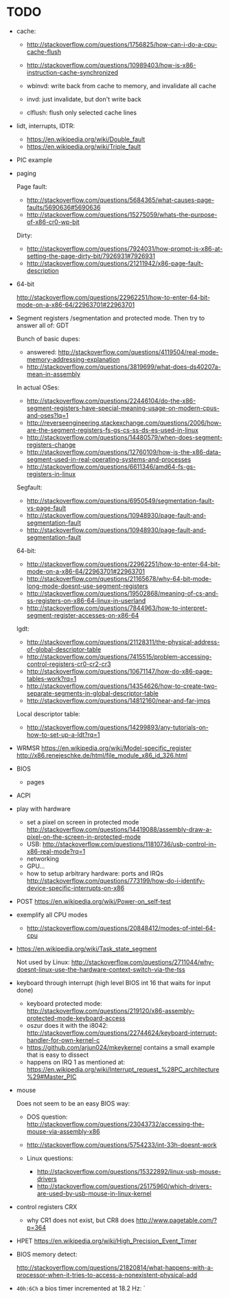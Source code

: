 # TODO

-   cache:

    - http://stackoverflow.com/questions/1756825/how-can-i-do-a-cpu-cache-flush
    - http://stackoverflow.com/questions/10989403/how-is-x86-instruction-cache-synchronized

    - wbinvd: write back from cache to memory, and invalidate all cache
    - invd: just invalidate, but don't write back
    - clflush: flush only selected cache lines

-   lidt, interrupts, IDTR:

    - https://en.wikipedia.org/wiki/Double_fault
    - https://en.wikipedia.org/wiki/Triple_fault

-   PIC example

-   paging

    Page fault:

    - http://stackoverflow.com/questions/5684365/what-causes-page-faults/5690636#5690636
    - http://stackoverflow.com/questions/15275059/whats-the-purpose-of-x86-cr0-wp-bit

    Dirty:

    - http://stackoverflow.com/questions/7924031/how-prompt-is-x86-at-setting-the-page-dirty-bit/7926931#7926931
    - http://stackoverflow.com/questions/21211942/x86-page-fault-description

-   64-bit

    http://stackoverflow.com/questions/22962251/how-to-enter-64-bit-mode-on-a-x86-64/22963701#22963701

-   Segment registers /segmentation and protected mode. Then try to answer all of: GDT

    Bunch of basic dupes:

    - answered: http://stackoverflow.com/questions/4119504/real-mode-memory-addressing-explanation
    - http://stackoverflow.com/questions/3819699/what-does-ds40207a-mean-in-assembly

    In actual OSes:

    - http://stackoverflow.com/questions/22446104/do-the-x86-segment-registers-have-special-meaning-usage-on-modern-cpus-and-oses?lq=1
    - http://reverseengineering.stackexchange.com/questions/2006/how-are-the-segment-registers-fs-gs-cs-ss-ds-es-used-in-linux
    - http://stackoverflow.com/questions/14480579/when-does-segment-registers-change
    - http://stackoverflow.com/questions/12760109/how-is-the-x86-data-segment-used-in-real-operating-systems-and-processes
    - http://stackoverflow.com/questions/6611346/amd64-fs-gs-registers-in-linux

    Segfault:

    - http://stackoverflow.com/questions/6950549/segmentation-fault-vs-page-fault
    - http://stackoverflow.com/questions/10948930/page-fault-and-segmentation-fault
    - http://stackoverflow.com/questions/10948930/page-fault-and-segmentation-fault

    64-bit:

    - http://stackoverflow.com/questions/22962251/how-to-enter-64-bit-mode-on-a-x86-64/22963701#22963701
    - http://stackoverflow.com/questions/21165678/why-64-bit-mode-long-mode-doesnt-use-segment-registers
    - http://stackoverflow.com/questions/19502868/meaning-of-cs-and-ss-registers-on-x86-64-linux-in-userland
    - http://stackoverflow.com/questions/7844963/how-to-interpret-segment-register-accesses-on-x86-64

    lgdt:

    - http://stackoverflow.com/questions/21128311/the-physical-address-of-global-descriptor-table
    - http://stackoverflow.com/questions/7415515/problem-accessing-control-registers-cr0-cr2-cr3
    - http://stackoverflow.com/questions/10671147/how-do-x86-page-tables-work?rq=1
    - http://stackoverflow.com/questions/14354626/how-to-create-two-separate-segments-in-global-descriptor-table
    - http://stackoverflow.com/questions/14812160/near-and-far-jmps

    Local descriptor table:

    - http://stackoverflow.com/questions/14299893/any-tutorials-on-how-to-set-up-a-ldt?rq=1

-   WRMSR https://en.wikipedia.org/wiki/Model-specific_register http://x86.renejeschke.de/html/file_module_x86_id_326.html

-   BIOS

    - pages

-   ACPI

-   play with hardware

    -   set a pixel on screen in protected mode http://stackoverflow.com/questions/14419088/assembly-draw-a-pixel-on-the-screen-in-protected-mode
    -   USB: http://stackoverflow.com/questions/11810736/usb-control-in-x86-real-mode?rq=1
    -   networking
    -   GPU...
    -   how to setup arbitrary hardware: ports and IRQs http://stackoverflow.com/questions/773199/how-do-i-identify-device-specific-interrupts-on-x86

-   POST https://en.wikipedia.org/wiki/Power-on_self-test

-   exemplify all CPU modes

    -   http://stackoverflow.com/questions/20848412/modes-of-intel-64-cpu

-   https://en.wikipedia.org/wiki/Task_state_segment

    Not used by Linux: <http://stackoverflow.com/questions/2711044/why-doesnt-linux-use-the-hardware-context-switch-via-the-tss>

-   keyboard through interrupt (high level BIOS int 16 that waits for input done)

    - keyboard protected mode: http://stackoverflow.com/questions/219120/x86-assembly-protected-mode-keyboard-access
    - oszur does it with the i8042: http://stackoverflow.com/questions/22744624/keyboard-interrupt-handler-for-own-kernel-c
    - https://github.com/arjun024/mkeykernel contains a small example that is easy to dissect
    - happens on IRQ 1 as mentioned at: https://en.wikipedia.org/wiki/Interrupt_request_%28PC_architecture%29#Master_PIC

-   mouse

    Does not seem to be an easy BIOS way:

    -   DOS question: http://stackoverflow.com/questions/23043732/accessing-the-mouse-via-assembly-x86

    -   http://stackoverflow.com/questions/5754233/int-33h-doesnt-work

    -   Linux questions:

        - http://stackoverflow.com/questions/15322892/linux-usb-mouse-drivers
        - http://stackoverflow.com/questions/25175960/which-drivers-are-used-by-usb-mouse-in-linux-kernel

-   control registers CRX

    - why CR1 does not exist, but CR8 does http://www.pagetable.com/?p=364

-   HPET https://en.wikipedia.org/wiki/High_Precision_Event_Timer

-   BIOS memory detect:

    http://stackoverflow.com/questions/21820814/what-happens-with-a-processor-when-it-tries-to-access-a-nonexistent-physical-add

-   `40h:6Ch` a bios timer incremented at 18.2 Hz: `
